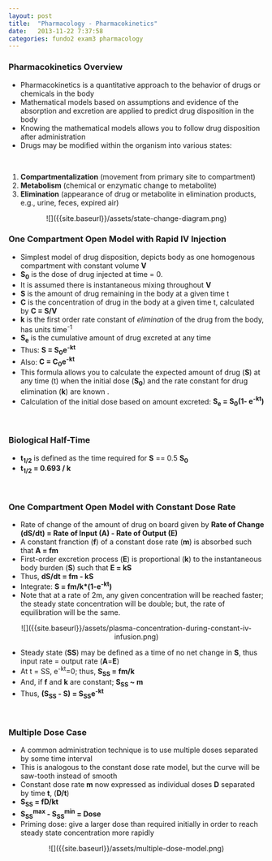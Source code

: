 ```yaml
---
layout: post
title:  "Pharmacology - Pharmacokinetics"
date:   2013-11-22 7:37:58
categories: fundo2 exam3 pharmacology
---
```


### Pharmacokinetics Overview
- Pharmacokinetics is a quantitative approach to the behavior of drugs or chemicals in the body
- Mathematical models based on assumptions and evidence of the absorption and excretion are applied to predict drug disposition in the body
- Knowing the mathematical models allows you to follow drug disposition after administration
- Drugs may be modified within the organism into various states:

<span><br></span> 
1. **Compartmentalization** (movement from primary site to compartment)
2. **Metabolism** (chemical or enzymatic change to metabolite)
3. **Elimination** (appearance of drug or metabolite in elimination products, e.g., urine, feces, expired air)

<div style="text-align:center;" markdown="1">
	![]({{site.baseurl}}/assets/state-change-diagram.png)
</div>

### One Compartment Open Model with Rapid IV Injection
- Simplest model of drug disposition, depicts body as one homogenous compartment with constant volume **V**
- **S<sub>0</sub>** is the dose of drug injected at time = 0.
- It is assumed there is instantaneous mixing throughout **V**
- **S** is the amount of drug remaining in the body at a given time t
- **C** is the concentration of drug in the body at a given time t, calculated by **C =  S/V**
- **k** is the first order rate constant of *elimination* of the drug from the body, has units time<sup>-1</sup>
- **S<sub>e</sub>** is the cumulative amount of drug excreted at any time
- Thus: **S = S<sub>0</sub>e<sup>-kt</sup>**
- Also: **C = C<sub>0</sub>e<sup>-kt</sup>**
- This formula allows you to calculate the expected amount of drug (**S**) at any time (t) when the initial dose (**S<sub>0</sub>**) and the rate constant for drug elimination (**k**) are known .
- Calculation of the initial dose based on amount excreted: **S<sub>e</sub> = S<sub>0</sub>\(1- e<sup>-kt</sup>\)**

<span><br></span> 
### Biological Half-Time
- **t<sub>1/2</sub>** is defined as the time required for **S** == 0.5 **S<sub>0</sub>**
- **t<sub>1/2</sub> = 0.693 / k**

<span><br></span>
### One Compartment Open Model with Constant Dose Rate
- Rate of change of the amount of drug on board given by **Rate of Change (dS/dt) = Rate of Input (A) - Rate of Output (E)**
- A constant franction (**f**) of a constant dose rate (**m**) is absorbed such that **A = fm**
- First-order excretion process (**E**) is proportional (**k**) to the instantaneous body burden (**S**) such that **E = kS**
- Thus, **dS/dt = fm - kS**
- Integrate: **S = fm/k\*\(1-e<sup>-kt</sup>\)**
- Note that at a rate of 2m, any given concentration will be reached faster; the steady state concentration will be double; but, the rate of equilibration will be the same.

<div style="text-align:center;" markdown="1">
	![]({{site.baseurl}}/assets/plasma-concentration-during-constant-iv-infusion.png)
</div>

- Steady state \(**SS**\) may be defined as a time of no net change in **S**, thus input rate = output rate \(**A**=**E**\)
- At t = SS, e<sup>-kt</sup>=0; thus, **S<sub>SS</sub> = fm/k**
- And, if **f** and **k** are constant; **S<sub>SS</sub> ~ m**
- Thus, **\(S<sub>SS</sub> - S\) = S<sub>SS</sub>e<sup>-kt</sup>**

<span><br></span>
### Multiple Dose Case
- A common administration technique is to use multiple doses separated by some time interval
- This is analogous to the constant dose rate model, but the curve will be saw-tooth instead of smooth
- Constant dose rate **m** now expressed as individual doses **D** separated by time **t**, \(**D/t**\)
- **S<sub>SS</sub> = fD/kt**
- **S<sub>SS</sub><sup>max</sup> - S<sub>SS</sub><sup>min</sup> = Dose**
- Priming dose: give a larger dose than required initially in order to reach steady state concentration more rapidly

<div style="text-align:center;" markdown="1">
	![]({{site.baseurl}}/assets/multiple-dose-model.png)
</div>

